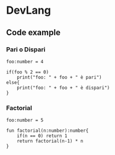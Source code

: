 # DevLang

## Code example

### Pari o Dispari

```dl
foo:number = 4

if(foo % 2 == 0)
    print("foo: " + foo + " è pari")
else{
    print("foo: " + foo + " è dispari")
}
```

### Factorial

```dl
foo:number = 5

fun factorial(n:number):number{
    if(n == 0) return 1
    return factorial(n-1) * n
}
```
